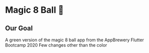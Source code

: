 
# Magic 8 Ball 🎱

## Our Goal
A green version of the magic 8 ball app from the AppBrewery Flutter Bootcamp 2020
Few changes other than the color

